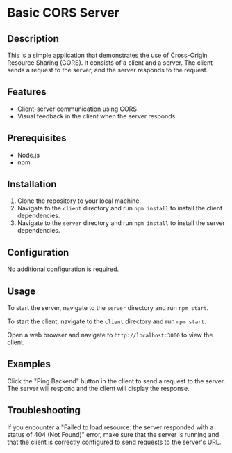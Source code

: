 # Basic CORS Server

## Description

This is a simple application that demonstrates the use of Cross-Origin Resource Sharing (CORS). It consists of a client and a server. The client sends a request to the server, and the server responds to the request.

## Features

- Client-server communication using CORS
- Visual feedback in the client when the server responds

## Prerequisites

- Node.js
- npm

## Installation

1. Clone the repository to your local machine.
2. Navigate to the `client` directory and run `npm install` to install the client dependencies.
3. Navigate to the `server` directory and run `npm install` to install the server dependencies.

## Configuration

No additional configuration is required.

## Usage

To start the server, navigate to the `server` directory and run `npm start`.

To start the client, navigate to the `client` directory and run `npm start`.

Open a web browser and navigate to `http://localhost:3000` to view the client.

## Examples

Click the "Ping Backend" button in the client to send a request to the server. The server will respond and the client will display the response.

## Troubleshooting

If you encounter a "Failed to load resource: the server responded with a status of 404 (Not Found)" error, make sure that the server is running and that the client is correctly configured to send requests to the server's URL.
